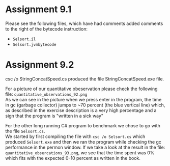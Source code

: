 # Assignment 9.1
Please see the following files, which have had comments added comments to the right of the bytecode instruction:
- `Selsort.il`
- `Selsort.jvmbytecode`

# Assignment 9.2
csc /o StringConcatSpeed.cs produced the file StringConcatSpeed.exe file.   
   
For a picture of our quantitative obeservation please check the following file: `quantitative_observations_92.png`   
As we can see in the picture when we press enter in the program, the time in gc (garbage collector) jumps to ~70 percent (the blue vertical line) which, as described in the exercise description is a very high percentage and a sign that the program is "written in a sick way"   
   
For the other long running C# program to benchmark we chose to go with the file `Selsort.cs`.   
We started by first compiling the file with `csc /o Selsort.cs` which produced `Selsort.exe` and then we ran the program while checking the gc performance in the permon window. If we take a look at the result in the file: `quantitative_obsercations_93.png`, we see that the time spent was 0% which fits with the expected 0-10 percent as written in the book.